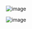 ![image](https://github.com/user-attachments/assets/8b844726-616e-4b4f-b5cd-beab099e0040)

![image](https://github.com/user-attachments/assets/aac6bf23-b7fb-4371-878a-f7763b912fda)
